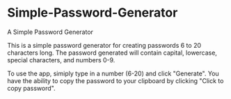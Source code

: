 # Simple-Password-Generator
A Simple Password Generator

This is a simple password generator for creating passwords 6 to 20 characters long.
The password generated will contain capital, lowercase, special characters, and numbers 0-9.

To use the app, simiply type in a number (6-20) and click "Generate". 
You have the ability to copy the password to your clipboard by clicking "Click to copy password".

